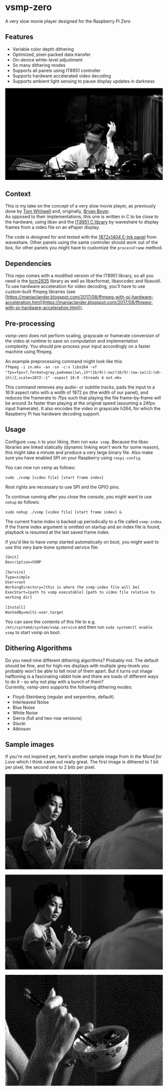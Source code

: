 # vsmp-zero
A very slow movie player designed for the Raspberry Pi Zero

## Features

* Variable color depth dithering
* Optimized, pixel-packed data transfer
* On-device white-level adjustment
* So many dithering modes
* Supports all panels using IT8951 controller
* Supports hardware accelerated video decoding
* Supports ambient light sensing to pause display updates in darkness

![A black and white dithered still image from the movie 'In the Mood for Love'](img/header.png)

## Context

This is my take on the concept of a very slow movie player, as previously done by [Tom Whitwell](https://debugger.medium.com/how-to-build-a-very-slow-movie-player-in-2020-c5745052e4e4)
and, originally, [Bryan Boyer](https://medium.com/s/story/very-slow-movie-player-499f76c48b62).  
As opposed to their implementations, this one is written in C to be close to the hardware, using libav and the [IT8951 C library](https://github.com/waveshare/IT8951) by waveshare to display frames from a video file on an ePaper display.

The code is designed for and tested with the [1872x1404 E-Ink panel](https://www.waveshare.com/product/raspberry-pi/displays/e-paper/7.8inch-e-paper-hat.htm) from waveshare. Other panels using the same controller should work out of the box, for other panels you might have to customize the `processFrame` method.

## Dependencies

This repo comes with a modified version of the IT8951 library, so all you need is the [bcm2835](http://www.airspayce.com/mikem/bcm2835/) library as well as libavformat, libavcodec and libavutil.  
To use hardware acceleration for video decoding, you'll have to use custom-built ffmpeg libraries (see [https://maniaclander.blogspot.com/2017/08/ffmpeg-with-pi-hardware-acceleration.html](https://maniaclander.blogspot.com/2017/08/ffmpeg-with-pi-hardware-acceleration.html)).

## Pre-processing

vsmp-zero does not perform scaling, grayscale or framerate conversion of the video at runtime to save on computation and implementation complexity. You should pre-process your input accordingly on a faster machine using ffmpeg.

An example preprocessing command might look like this:  
`ffmpeg -i in.mkv -an -sn -c:v libx264 -vf "fps=fps=7,format=gray,pad=max(iw\,ih*(16/9)):ow/(16/9):(ow-iw)/2:(oh-ih)/2,scale=1872:-1" -aspect 16:9 -threads 4 out.mkv`  

This command removes any audio- or subtitle tracks, pads the input to a 16:9 aspect ratio with a width of 1872 px (the width of our panel), and reduces the framerate to 7fps such that playing the file frame-by-frame will be around 3x faster than playing at the original speed (assuming a 24fps input framerate). It also encodes the video in grayscale h264, for which the Raspberry Pi has hardware decoding support. 

## Usage

Configure `vsmp.h` to your liking, then run `make vsmp`. Because the libav libraries are linked statically (dynamic linking won't work for some reason), this might take a minute and produce a very large binary file. Also make sure you have enabled SPI on your Raspberry using `raspi-config`.  

You can now run vsmp as follows:

`sudo ./vsmp [video file] [start frame index]`  

Root rights are necessary to use SPI and the GPIO pins.  

To continue running after you close the console, you might want to use `nohup` as follows:

`sudo nohup ./vsmp [video file] [start frame index] &`

The current frame index is backed up periodically to a file called `vsmp-index`. If the frame index argument is omitted on startup and an index file is found, playback is resumed at the last saved frame index.  

If you'd like to have vsmp started automatically on boot, you might want to use this very bare-bone systemd service file:

```
[Unit]
Description=VSMP

[Service]
Type=simple
User=root
WorkingDirectory=[this is where the vsmp-index file will be]
ExecStart=[path to vsmp executable] [path to video file relative to working dir]

[Install]
WantedBy=multi-user.target
```

You can save the contents of this file to e.g. `/etc/systemd/system/vsmp.service` and then run `sudo systemctl enable vsmp` to start vsmp on boot.

## Dithering Algorithms

Do you need nine different dithering algorithms? Probably not. The default should be fine, and for high-res displays with multiple grey-levels you probably won't be able to tell most of them apart. But it turns out image halftoning is a fascinating rabbit hole and there are loads of different ways to do it - so why not play with a bunch of them?  
Currently, vsmp-zero supports the following dithering modes:

- Floyd-Steinberg (regular and serpentine, default)
- Interleaved Noise
- Blue Noise
- White Noise
- Sierra (full and two-row versions)
- Stucki
- Atkinson

## Sample images

If you're not inspired yet, here's another sample image from *In the Mood for Love* which I think came out really great. The first image is dithered to 1 bit per pixel, the second one to 2 bits per pixel.

![A black and white dithered still image from the movie 'In the Mood for Love'](img/dither-1bpp.png)

![A black and white dithered still image from the movie 'In the Mood for Love'](img/dither-2bpp.png)

![An enlarged detail view of the previous image, showing a rice bowl with chopsticks](img/dither-detail.png)